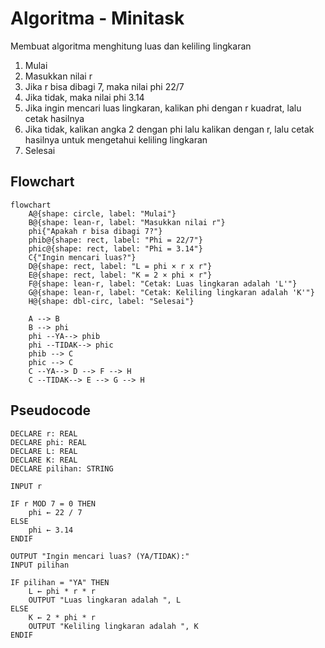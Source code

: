 # Algoritma - Minitask 
Membuat algoritma menghitung luas dan keliling lingkaran
1. Mulai
2. Masukkan nilai r
3. Jika r bisa dibagi 7, maka nilai phi 22/7
4. Jika tidak, maka nilai phi 3.14
5. Jika ingin mencari luas lingkaran, kalikan phi dengan  r kuadrat, lalu cetak hasilnya
6. Jika tidak, kalikan angka 2 dengan phi lalu kalikan dengan r, lalu cetak hasilnya untuk mengetahui keliling lingkaran
7. Selesai

## Flowchart
```mermaid
flowchart 
    A@{shape: circle, label: "Mulai"}
    B@{shape: lean-r, label: "Masukkan nilai r"}
    phi{"Apakah r bisa dibagi 7?"}
    phib@{shape: rect, label: "Phi = 22/7"}
    phic@{shape: rect, label: "Phi = 3.14"}
    C{"Ingin mencari luas?"}
    D@{shape: rect, label: "L = phi × r x r"}
    E@{shape: rect, label: "K = 2 × phi × r"}
    F@{shape: lean-r, label: "Cetak: Luas lingkaran adalah 'L'"}
    G@{shape: lean-r, label: "Cetak: Keliling lingkaran adalah 'K'"}
    H@{shape: dbl-circ, label: "Selesai"}

    A --> B
    B --> phi
    phi --YA--> phib
    phi --TIDAK--> phic
    phib --> C
    phic --> C
    C --YA--> D --> F --> H
    C --TIDAK--> E --> G --> H
```

## Pseudocode

```
DECLARE r: REAL
DECLARE phi: REAL
DECLARE L: REAL
DECLARE K: REAL
DECLARE pilihan: STRING

INPUT r

IF r MOD 7 = 0 THEN
    phi ← 22 / 7
ELSE
    phi ← 3.14
ENDIF

OUTPUT "Ingin mencari luas? (YA/TIDAK):"
INPUT pilihan

IF pilihan = "YA" THEN
    L ← phi * r * r
    OUTPUT "Luas lingkaran adalah ", L
ELSE
    K ← 2 * phi * r
    OUTPUT "Keliling lingkaran adalah ", K
ENDIF

```
